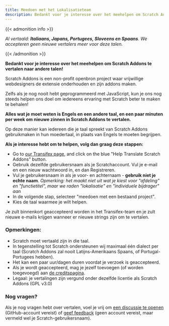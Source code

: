 ```yaml
---
title: Meedoen met het Lokalisatieteam
description: Bedankt voor je interesse over het meehelpen om Scratch Addons te vertalen naar andere talen! Scratch Addons is een non-profit openbron project waar vrijwillige webdesigners de extensie onderhouden en zijn addons maken.
---
```


{{< admonition info >}}

_Al vertaald: **Italiaans, Japans, Portugees, Sloveens en Spaans**. We accepteren geen nieuwe vertalers meer voor deze talen._

{{< /admonition >}}

**Bedankt voor je interesse over het meehelpen om Scratch Addons te vertalen naar andere talen!**

Scratch Addons is een non-profit openbron project waar vrijwillige webdesigners de extensie onderhouden en zijn addons maken.

Zelfs als je nog nooit hebt geprogrammeerd met JavaScript, kun je ons nog steeds helpen ons doel om iedereens ervaring met Scratch beter te maken te behalen!

**Alles wat je moet weten is Engels en een andere taal, en een paar minuten per week om nieuwe zinnen in Scratch Addons te vertalen.**

Op deze manier kan iedereen die je taal spreekt van Scratch Addons gebruikmaken in hun moedertaal, in plaats van Engels te moeten begrijpen.

**Als je interesse hebt om te helpen, volg dan graag deze stappen:**

- Go to [our Transifex page](https://app.transifex.com/scratch-addons/scratch-addons-extension/), and click on the blue "Help Translate Scratch Addons" button.
- Gebruik dezelfde gebruikersnaam als je Scratchaccount. Vul je e-mail en een nieuw wachtwoord in, en dan Registreren.
- Vul je gebruikersnaam in als je voor- en achternaam - **gebruik niet je echte naam**.
_Opmerking: het maakt niet uit wat je kiest voor "afdeling" en "functietitel", maar we raden "lokalisatie" en "individuele bijdrager" aan_
- In de volgende stap, selecteer "meedoen met een bestaand project".
- Kies de taal waarmee je wilt helpen.

Je zult binnenkort geaccepteerd worden in het Transifex-team en je zult nieuwe e-mails krijgen wanneer er nieuwe strings zijn om te vertalen.

### Opmerkingen:

- Scratch moet vertaald zijn in die taal.
- In tegenstelling tot Scratch ondersteunen wij maximaal één dialect per taal (Scratch Addons zal nooit Latijns-Amerikaans Spaans, of Portugal-Portugees hebben).
- Het kan een paar uur/dagen duren voordat je verzoek is geaccepteerd.
- Als je wordt geaccepteerd, mag je jezelf toevoegen (of worden toegevoegd) aan [de creditspagina](/credits).
- Legaal: je vertalingen zijn vergund onder dezelfde licentie als Scratch Addons (GPL v3.0)

### Nog vragen?

Als je nog vragen hebt over vertalen, voel je vrij om [een discussie te openen](https://github.com/ScratchAddons/ScratchAddons/discussions) (GitHub-account vereist) of [geef feedback](/feedback) (geen account vereist, maar vermeld wel je Scratch-gebruikersnaam).
